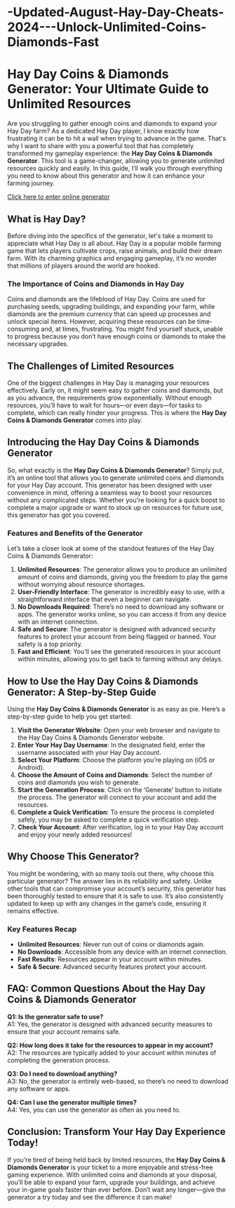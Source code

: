 # -Updated-August-Hay-Day-Cheats-2024---Unlock-Unlimited-Coins-Diamonds-Fast
# Hay Day Coins & Diamonds Generator: Your Ultimate Guide to Unlimited Resources

Are you struggling to gather enough coins and diamonds to expand your Hay Day farm? As a dedicated Hay Day player, I know exactly how frustrating it can be to hit a wall when trying to advance in the game. That's why I want to share with you a powerful tool that has completely transformed my gameplay experience: the **Hay Day Coins & Diamonds Generator**. This tool is a game-changer, allowing you to generate unlimited resources quickly and easily. In this guide, I’ll walk you through everything you need to know about this generator and how it can enhance your farming journey.

<a href="https://bit.ly/4bEUbjs">Click here to enter online generator</a>

## What is Hay Day?

Before diving into the specifics of the generator, let's take a moment to appreciate what Hay Day is all about. Hay Day is a popular mobile farming game that lets players cultivate crops, raise animals, and build their dream farm. With its charming graphics and engaging gameplay, it’s no wonder that millions of players around the world are hooked.

### The Importance of Coins and Diamonds in Hay Day

Coins and diamonds are the lifeblood of Hay Day. Coins are used for purchasing seeds, upgrading buildings, and expanding your farm, while diamonds are the premium currency that can speed up processes and unlock special items. However, acquiring these resources can be time-consuming and, at times, frustrating. You might find yourself stuck, unable to progress because you don’t have enough coins or diamonds to make the necessary upgrades.

## The Challenges of Limited Resources

One of the biggest challenges in Hay Day is managing your resources effectively. Early on, it might seem easy to gather coins and diamonds, but as you advance, the requirements grow exponentially. Without enough resources, you’ll have to wait for hours—or even days—for tasks to complete, which can really hinder your progress. This is where the **Hay Day Coins & Diamonds Generator** comes into play.

## Introducing the Hay Day Coins & Diamonds Generator

So, what exactly is the **Hay Day Coins & Diamonds Generator**? Simply put, it’s an online tool that allows you to generate unlimited coins and diamonds for your Hay Day account. This generator has been designed with user convenience in mind, offering a seamless way to boost your resources without any complicated steps. Whether you're looking for a quick boost to complete a major upgrade or want to stock up on resources for future use, this generator has got you covered.

### Features and Benefits of the Generator

Let’s take a closer look at some of the standout features of the Hay Day Coins & Diamonds Generator:

1. **Unlimited Resources**: The generator allows you to produce an unlimited amount of coins and diamonds, giving you the freedom to play the game without worrying about resource shortages.
2. **User-Friendly Interface**: The generator is incredibly easy to use, with a straightforward interface that even a beginner can navigate.
3. **No Downloads Required**: There’s no need to download any software or apps. The generator works online, so you can access it from any device with an internet connection.
4. **Safe and Secure**: The generator is designed with advanced security features to protect your account from being flagged or banned. Your safety is a top priority.
5. **Fast and Efficient**: You’ll see the generated resources in your account within minutes, allowing you to get back to farming without any delays.

## How to Use the Hay Day Coins & Diamonds Generator: A Step-by-Step Guide

Using the **Hay Day Coins & Diamonds Generator** is as easy as pie. Here’s a step-by-step guide to help you get started:

1. **Visit the Generator Website**: Open your web browser and navigate to the Hay Day Coins & Diamonds Generator website.
2. **Enter Your Hay Day Username**: In the designated field, enter the username associated with your Hay Day account.
3. **Select Your Platform**: Choose the platform you’re playing on (iOS or Android).
4. **Choose the Amount of Coins and Diamonds**: Select the number of coins and diamonds you wish to generate.
5. **Start the Generation Process**: Click on the ‘Generate’ button to initiate the process. The generator will connect to your account and add the resources.
6. **Complete a Quick Verification**: To ensure the process is completed safely, you may be asked to complete a quick verification step.
7. **Check Your Account**: After verification, log in to your Hay Day account and enjoy your newly added resources!

## Why Choose This Generator?

You might be wondering, with so many tools out there, why choose this particular generator? The answer lies in its reliability and safety. Unlike other tools that can compromise your account’s security, this generator has been thoroughly tested to ensure that it is safe to use. It’s also consistently updated to keep up with any changes in the game’s code, ensuring it remains effective.

### Key Features Recap

- **Unlimited Resources**: Never run out of coins or diamonds again.
- **No Downloads**: Accessible from any device with an internet connection.
- **Fast Results**: Resources appear in your account within minutes.
- **Safe & Secure**: Advanced security features protect your account.

## FAQ: Common Questions About the Hay Day Coins & Diamonds Generator

**Q1: Is the generator safe to use?**  
A1: Yes, the generator is designed with advanced security measures to ensure that your account remains safe.

**Q2: How long does it take for the resources to appear in my account?**  
A2: The resources are typically added to your account within minutes of completing the generation process.

**Q3: Do I need to download anything?**  
A3: No, the generator is entirely web-based, so there’s no need to download any software or apps.

**Q4: Can I use the generator multiple times?**  
A4: Yes, you can use the generator as often as you need to.

## Conclusion: Transform Your Hay Day Experience Today!

If you're tired of being held back by limited resources, the **Hay Day Coins & Diamonds Generator** is your ticket to a more enjoyable and stress-free gaming experience. With unlimited coins and diamonds at your disposal, you’ll be able to expand your farm, upgrade your buildings, and achieve your in-game goals faster than ever before. Don’t wait any longer—give the generator a try today and see the difference it can make!



